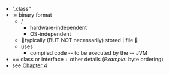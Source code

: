  * ".class"
  * := binary format 
    * /
      * hardware-independent
      * OS-independent
    * 👀typically (BUT NOT necessarily) stored | file 👀
    * uses
      * compiled code -- to be executed by the -- JVM 
  * == class or interface + other details (_Example:_ byte ordering)
  * see [Chapter 4](../../4.%20class%20format)